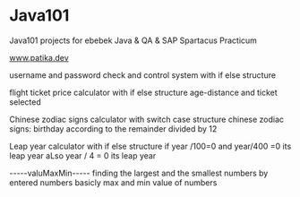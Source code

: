 # Java101
Java101 projects for ebebek Java &amp; QA &amp; SAP Spartacus Practicum

 www.patika.dev


username and password check and control system with if else structure

flight ticket price calculator with if else structure
age-distance and ticket selected

Chinese zodiac signs calculator with switch case structure 
chinese zodiac signs: birthday according to the remainder divided by 12

Leap year calculator with if else structure
if year /100=0 and year/400 =0 its leap year
aLso year / 4 = 0 its leap year

-----valuMaxMin-----
finding the largest and the smallest numbers by entered numbers
basicly max and min value of numbers

